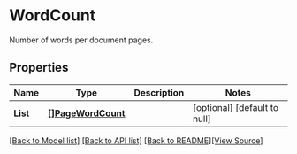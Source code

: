 # WordCount
Number of words per document pages.

## Properties
Name | Type | Description | Notes
------------ | ------------- | ------------- | -------------
**List** | [**[]PageWordCount**](PageWordCount.md) |  | [optional] [default to null]

[[Back to Model list]](../README.md#documentation-for-models) [[Back to API list]](../README.md#documentation-for-api-endpoints) [[Back to README]](../README.md)[[View Source]](../word_count.go)


